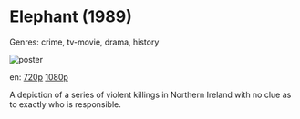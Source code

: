 # Elephant (1989)

Genres: crime, tv-movie, drama, history

![poster](http://image.tmdb.org/t/p/w500/lEKG9vE17cgeeDLZTvxZxnVTsiw.jpg)

en:
  [720p](magnet:?xt=urn:btih:ED43F82F3C808F86EF55C37A1EC2B0FCE35B4C4F&tr=udp://glotorrents.pw:6969/announce&tr=udp://tracker.opentrackr.org:1337/announce&tr=udp://torrent.gresille.org:80/announce&tr=udp://tracker.openbittorrent.com:80&tr=udp://tracker.coppersurfer.tk:6969&tr=udp://tracker.leechers-paradise.org:6969&tr=udp://p4p.arenabg.ch:1337&tr=udp://tracker.internetwarriors.net:1337)
  [1080p](magnet:?xt=urn:btih:3D0288DA8F3785948873BF99820D8AA85F1126C0&tr=udp://glotorrents.pw:6969/announce&tr=udp://tracker.opentrackr.org:1337/announce&tr=udp://torrent.gresille.org:80/announce&tr=udp://tracker.openbittorrent.com:80&tr=udp://tracker.coppersurfer.tk:6969&tr=udp://tracker.leechers-paradise.org:6969&tr=udp://p4p.arenabg.ch:1337&tr=udp://tracker.internetwarriors.net:1337)
  


A depiction of a series of violent killings in Northern Ireland with no clue as to exactly who is responsible.